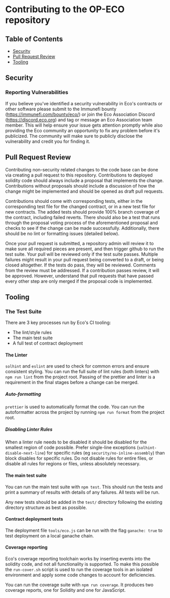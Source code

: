 # Contributing to the OP-ECO repository

## Table of Contents
 - [Security](#security)
 - [Pull Request Review](#pull-requests)
 - [Tooling](#tooling)

## Security
### Reporting Vulnerabilities
If you believe you've identified a security vulnerability in Eco's contracts or other software please submit to the Immunefi bounty (https://immunefi.com/bounty/eco/) or join the Eco Association Discord (https://discord.eco.org) and tag or message an Eco Association team member. This will help ensure your issue gets attention promptly while also providing the Eco community an opportunity to fix any problem before it's publicized. The community will make sure to publicly disclose the vulnerability and credit you for finding it.

## Pull Request Review
Contributing non-security related changes to the code base can be done via creating a pull request to this repository. Contributions to deployed solidity code should always include a proposal that implements the change. Contributions without proposals should include a discussion of how the change might be implemented and should be opened as draft pull requests.

Contributions should come with corresponding tests, either in the corresponding test file for the changed contract, or in a new test file for new contracts. The added tests should provide 100% branch coverage of the contract, including failed reverts. There should also be a test that runs through the proposal voting process of the aforementioned proposal and checks to see if the change can be made successfully. Additionally, there should be no lint or formatting issues (detailed below).

Once your pull request is submitted, a repository admin will review it to make sure all required pieces are present, and then trigger github to run the test suite. Your pull will be reviewed only if the test suite passes. Multiple failures might result in your pull request being converted to a draft, or being closed altogether. If the tests do pass, they will be reviewed. Comments from the review must be addressed. If a contribution passes review, it will be approved. However, understand that pull requests that have passed every other step are only merged if the proposal code is implemented.

## Tooling
### The Test Suite
There are 3 key processes run by Eco's CI tooling:
 - The lint/style rules
 - The main test suite
 - A full test of contract deployment

#### The Linter
`solhint` and `eslint` are used to check for common errors and ensure consistent styling. You can run the full suite of lint rules (both linters) with `npm run lint` from the project root. Passing of the prettier and linter is a requirement in the final stages before a change can be merged.

##### Auto-formatting
`prettier` is used to automatically format the code. You can run the autoformatter across the project by running `npm run format` from the project root.

##### Disabling Linter Rules
When a linter rule needs to be disabled it should be disabled for the smallest region of code possible. Prefer single-line exceptions (`solhint-disable-next-line`) for specific rules (eg `security/no-inline-assembly`) than block disables for specific rules. Do not disable rules for entire files, or disable all rules for regions or files, unless absolutely necessary.

#### The main test suite
You can run the main test suite with `npm test`. This should run the tests and print a summary of results with details of any failures. All tests will be run.

Any new tests should be added in the `test/` directory following the existing directory structure as best as possible.

#### Contract deployment tests
The deployment file `tools/eco.js` can be run with the flag `ganache: true` to test deployment on a local ganache chain.

#### Coverage reporting
Eco's coverage reporting toolchain works by inserting events into the solidity code, and not all functionality is supported. To make this possible the `run-cover.sh` script is used to run the coverage tools in an isolated environment and apply some code changes to account for deficiencies.

You can run the coverage suite with `npm run coverage`. It produces two coverage reports, one for Solidity and one for JavaScript.
